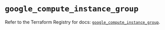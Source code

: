 # `google_compute_instance_group`

Refer to the Terraform Registry for docs: [`google_compute_instance_group`](https://registry.terraform.io/providers/hashicorp/google/6.24.0/docs/resources/compute_instance_group).
